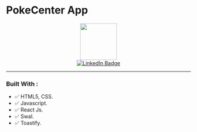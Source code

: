 # PokeCenter App
<div id="header" align="center">
  <img src="https://media.giphy.com/media/M9gbBd9nbDrOTu1Mqx/giphy.gif" width="100"/>
</div>

<div id="header" align="center">
  <div id="badges">
    <a href="https://www.linkedin.com/in/facundo-nahuel-godoy-55b533126">
      <img src="https://img.shields.io/badge/LinkedIn-blue?style=for-the-badge&logo=linkedin&logoColor=white" alt="LinkedIn Badge"/>
    </a>
  </div>
</div>

---

### Built With :

- :white_check_mark: HTML5, CSS.
- :white_check_mark: Javascript.
- :white_check_mark: React Js.
- :white_check_mark: Swal.
- :white_check_mark: Toastify.

